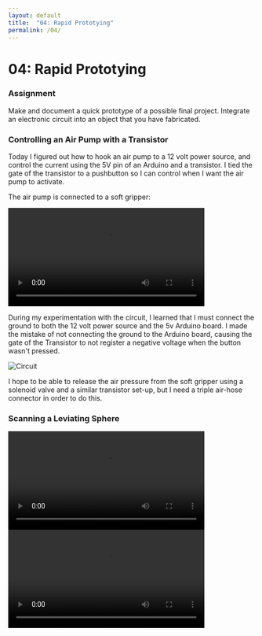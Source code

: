 ```yaml
---
layout: default
title:  "04: Rapid Prototying"
permalink: /04/
---
```


# 04: Rapid Prototying

### Assignment

Make and document a quick prototype of a possible final project. Integrate an electronic circuit into an object that you have fabricated.

### Controlling an Air Pump with a Transistor

Today I figured out how to hook an air pump to a 12 volt power source, and control the current using the 5V pin of an Arduino and a transistor. I tied the gate of the transistor to a pushbutton so I can control when I want the air pump to activate.

The air pump is connected to a soft gripper:

<video width="400" video controls>
	<source src="gripper.mp4" type="video/mp4">
</video>

During my experimentation with the circuit, I learned that I must connect the ground to both the 12 volt power source and the 5v Arduino board. I made the mistake of not connecting the ground to the Arduino board, causing the gate of the Transistor to not register a negative voltage when the button wasn't pressed.

<img src="circuit.png" alt="Circuit" >

I hope to be able to release the air pressure from the soft gripper using a solenoid valve and a similar transistor set-up, but I need a triple air-hose connector in order to do this.

### Scanning a Leviating Sphere

<video width="400" video controls>
	<source src="globe.mp4" type="video/mp4">
</video>

<video width="400" video controls>
	<source src="scanning.mp4" type="video/mp4">
</video>
